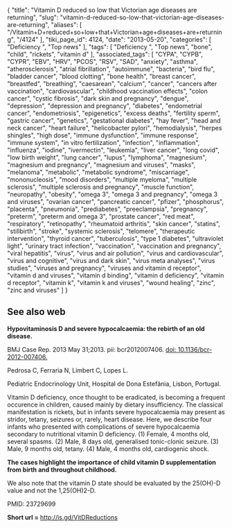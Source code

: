 {
    "title": "Vitamin D reduced so low that Victorian age diseases are returning",
    "slug": "vitamin-d-reduced-so-low-that-victorian-age-diseases-are-returning",
    "aliases": [
        "/Vitamin+D+reduced+so+low+that+Victorian+age+diseases+are+returning",
        "/4124"
    ],
    "tiki_page_id": 4124,
    "date": "2013-05-20",
    "categories": [
        "Deficiency ",
        "Top news"
    ],
    "tags": [
        "Deficiency ",
        "Top news",
        "bone",
        "child",
        "rickets",
        "vitamin d"
    ],
    "associated_tags": [
        "CYPA",
        "CYPB",
        "CYPR",
        "EBV",
        "HRV",
        "PCOS",
        "RSV",
        "SAD",
        "anxiety",
        "asthma",
        "atherosclerosis",
        "atrial fibrillation",
        "autoimmune",
        "bacteria",
        "bird flu",
        "bladder cancer",
        "blood clotting",
        "bone health",
        "breast cancer",
        "breastfed",
        "breathing",
        "caesarean",
        "calcium",
        "cancer",
        "cancers after vaccination",
        "cardiovascular",
        "childhood vaccination effects",
        "colon cancer",
        "cystic fibrosis",
        "dark skin and pregnancy",
        "dengue",
        "depression",
        "depression and pregnancy",
        "diabetes",
        "endometrial cancer",
        "endometriosis",
        "epigenetics",
        "excess deaths",
        "fertility sperm",
        "gastric cancer",
        "genetics",
        "gestational diabetes",
        "hay fever",
        "head and neck cancer",
        "heart failure",
        "helicobacter pylori",
        "hemodialysis",
        "herpes shingles",
        "high dose",
        "immune dysfunction",
        "immune response",
        "immune system",
        "in vitro fertilization",
        "infection",
        "inflammation",
        "influenza",
        "iodine",
        "ivermectin",
        "leukemia",
        "liver cancer",
        "long covid",
        "low birth weight",
        "lung cancer",
        "lupus",
        "lymphoma",
        "magnesium",
        "magnesium and pregnancy",
        "magnesium and viruses",
        "masks",
        "melanoma",
        "metabolic",
        "metabolic syndrome",
        "miscarriage",
        "mononucleosis",
        "mood disorders",
        "multiple myeloma",
        "multiple sclerosis",
        "multiple sclerosis and pregnancy",
        "muscle function",
        "neuropathy",
        "obesity",
        "omega 3",
        "omega 3 and pregnancy",
        "omega 3 and viruses",
        "ovarian cancer",
        "pancreatic cancer",
        "pfizer",
        "phosphorus",
        "placenta",
        "pneumonia",
        "prediabetes",
        "preeclampsia",
        "pregnancy",
        "preterm",
        "preterm and omega 3",
        "prostate cancer",
        "red meat",
        "respiratory",
        "retinopathy",
        "rheumatoid arthritis",
        "skin cancer",
        "statins",
        "stillbirth",
        "stroke",
        "systemic sclerosis",
        "telomere",
        "therapeutic intervention",
        "thyroid cancer",
        "tuberculosis",
        "type 1 diabetes",
        "ultraviolet light",
        "urinary tract infection",
        "vaccination",
        "vaccination and pregnancy",
        "viral hepatitis",
        "virus",
        "virus and air pollution",
        "virus and cardiovascular",
        "virus and cognitive",
        "virus and dark skin",
        "virus meta analyses",
        "virus studies",
        "viruses and pregnancy",
        "viruses and vitamin d receptor",
        "vitamin d and viruses",
        "vitamin d binding",
        "vitamin d deficiency",
        "vitamin d receptor",
        "vitamin k",
        "vitamin k and viruses",
        "wound healing",
        "zinc",
        "zinc and viruses"
    ]
}


## See also web

 **Hypovitaminosis D and severe hypocalcaemia: the rebirth of an old disease.** 

BMJ Case Rep. 2013 May 31;2013. pii: bcr2012007406. [doi: 10.1136/bcr-2012-007406.](https://doi.org/10.1136/bcr-2012-007406.)

Pedrosa C, Ferraria N, Limbert C, Lopes L.

Pediatric Endocrinology Unit, Hospital de Dona Estefânia, Lisbon, Portugal.

Vitamin D deficiency, once thought to be eradicated, is becoming a frequent occurence in children, caused mainly by dietary insufficiency. The classical manifestation is rickets, but in infants severe hypocalcaemia may present as stridor, tetany, seizures or, rarely, heart disease. Here, we describe four infants who presented with complications of severe hypocalcaemia secondary to nutritional vitamin D deficiency. (1) Female, 4 months old, several spasms. (2) Male, 8 days old, generalised tonic-clonic seizure. (3) Male, 9 months old, tetany. (4) Male, 4 months old, cardiogenic shock. 

 **The cases highlight the importance of child vitamin D supplementation from birth and throughout childhood.** 

We also note that the vitamin D state should be evaluated by the 25(OH)-D value and not the 1,25(OH)2-D.

PMID:     23729699

 **Short url =**  http://is.gd/VitDReductions